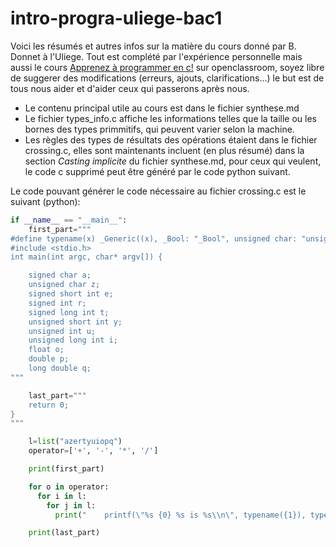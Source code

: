 # intro-progra-uliege-bac1

Voici les résumés et autres infos sur la matière du cours donné par B. Donnet à l'Uliege. Tout est complété par l'expérience personnelle mais aussi le cours [Apprenez à programmer en c!](https://openclassrooms.com/courses/apprenez-a-programmer-en-c) sur openclassroom, soyez libre de suggerer des modifications (erreurs, ajouts, clarifications...) le but est de tous nous aider et d'aider ceux qui passerons après nous.

* Le contenu principal utile au cours est dans le fichier synthese.md
* Le fichier types_info.c affiche les informations telles que la taille ou les bornes des types primmitifs, qui peuvent varier selon la machine.
* Les règles des types de résultats des opérations étaient dans le fichier crossing.c, elles sont maintenants incluent (en plus résumé) dans la section *Casting implicite* du fichier synthese.md, pour ceux qui veulent, le code c supprimé peut être généré par le code python suivant.

Le code pouvant générer le code nécessaire au fichier crossing.c est le suivant (python):
``` py
if __name__ == "__main__":
    first_part="""
#define typename(x) _Generic((x), _Bool: "_Bool", unsigned char: "unsigned char", char: "char", signed char: "signed char", short int: "short int", unsigned short int: "unsigned short int", int: "int", unsigned int: "unsigned int", long int: "long int", unsigned long int: "unsigned long int", long long int: "long long int", unsigned long long int: "unsigned long long int", float: "float", double: "double", long double: "long double", char *: "pointer to char", void *: "pointer to void", int *: "pointer to int", default: "other")
#include <stdio.h>
int main(int argc, char* argv[]) {

    signed char a;
    unsigned char z;
    signed short int e;
    signed int r;
    signed long int t;
    unsigned short int y;
    unsigned int u;
    unsigned long int i;
    float o;
    double p;
    long double q;
"""

    last_part="""
    return 0;
}
"""

    l=list("azertyuiopq")
    operator=['+', '-', '*', '/']

    print(first_part)

    for o in operator:
      for i in l:
        for j in l:
          print("    printf(\"%s {0} %s is %s\\n\", typename({1}), typename({2}), typename({1} {0} {2}));".format(o, i, j))

    print(last_part)
```
